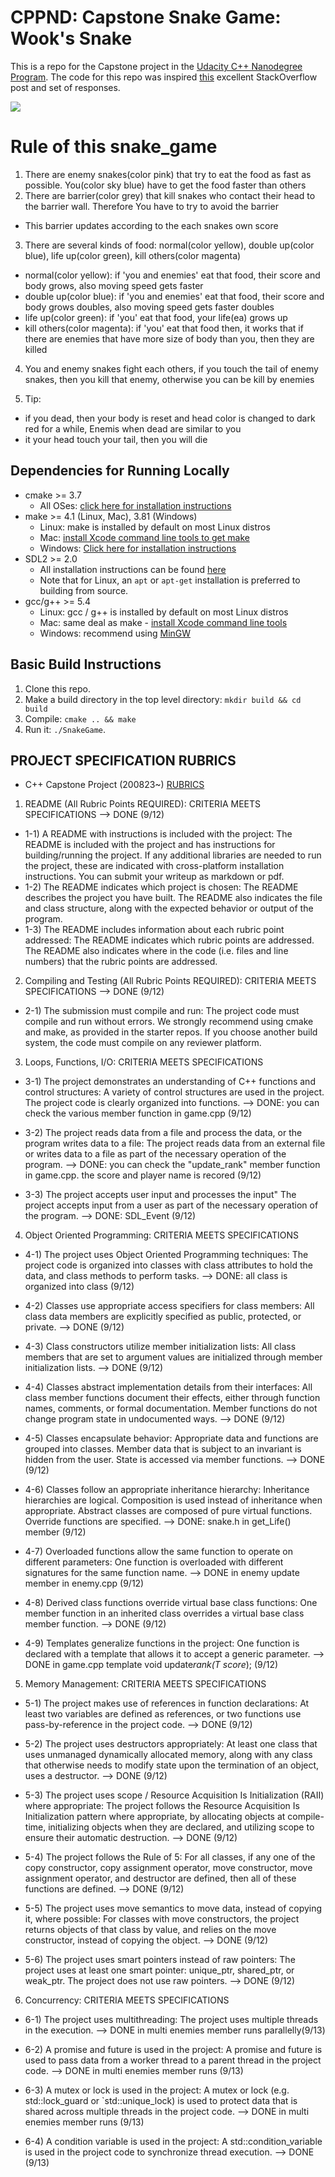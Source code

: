 # CPPND: Capstone Snake Game: Wook's Snake

This is a repo for the Capstone project in the [Udacity C++ Nanodegree Program](https://www.udacity.com/course/c-plus-plus-nanodegree--nd213). The code for this repo was inspired [this](https://codereview.stackexchange.com/questions/212296/snake-game-in-c-with-sdl) excellent StackOverflow post and set of responses.

<img src="snake_game.gif"/>

# Rule of this snake_game

1. There are enemy snakes(color pink) that try to eat the food as fast as possible. You(color sky blue) have to get the food faster than others
2. There are barrier(color grey) that kill snakes who contact their head to the barrier wall. Therefore You have to try to avoid the barrier

- This barrier updates according to the each snakes own score

3. There are several kinds of food: normal(color yellow), double up(color blue), life up(color green), kill others(color magenta)

- normal(color yellow): if 'you and enemies' eat that food, their score and body grows, also moving speed gets faster
- double up(color blue): if 'you and enemies' eat that food, their score and body grows doubles, also moving speed gets faster doubles
- life up(color green): if 'you' eat that food, your life(ea) grows up
- kill others(color magenta): if 'you' eat that food then, it works that if there are enemies that have more size of body than you, then they are killed

4. You and enemy snakes fight each others, if you touch the tail of enemy snakes, then you kill that enemy, otherwise you can be kill by enemies

5. Tip:

- if you dead, then your body is reset and head color is changed to dark red for a while, Enemis when dead are similar to you
- it your head touch your tail, then you will die

## Dependencies for Running Locally

- cmake >= 3.7
  - All OSes: [click here for installation instructions](https://cmake.org/install/)
- make >= 4.1 (Linux, Mac), 3.81 (Windows)
  - Linux: make is installed by default on most Linux distros
  - Mac: [install Xcode command line tools to get make](https://developer.apple.com/xcode/features/)
  - Windows: [Click here for installation instructions](http://gnuwin32.sourceforge.net/packages/make.htm)
- SDL2 >= 2.0
  - All installation instructions can be found [here](https://wiki.libsdl.org/Installation)
  - Note that for Linux, an `apt` or `apt-get` installation is preferred to building from source.
- gcc/g++ >= 5.4
  - Linux: gcc / g++ is installed by default on most Linux distros
  - Mac: same deal as make - [install Xcode command line tools](https://developer.apple.com/xcode/features/)
  - Windows: recommend using [MinGW](http://www.mingw.org/)

## Basic Build Instructions

1. Clone this repo.
2. Make a build directory in the top level directory: `mkdir build && cd build`
3. Compile: `cmake .. && make`
4. Run it: `./SnakeGame`.

## PROJECT SPECIFICATION RUBRICS

- C++ Capstone Project (200823~) [RUBRICS](https://review.udacity.com/#!/rubrics/2533/view)

1. README (All Rubric Points REQUIRED): CRITERIA MEETS SPECIFICATIONS --> DONE (9/12)

- 1-1) A README with instructions is included with the project:
  The README is included with the project and has instructions for building/running the project.
  If any additional libraries are needed to run the project, these are indicated with cross-platform installation instructions.
  You can submit your writeup as markdown or pdf.
- 1-2) The README indicates which project is chosen:
  The README describes the project you have built.
  The README also indicates the file and class structure, along with the expected behavior or output of the program.
- 1-3) The README includes information about each rubric point addressed:
  The README indicates which rubric points are addressed. The README also indicates where in the code (i.e. files and line numbers) that the rubric points are addressed.

2. Compiling and Testing (All Rubric Points REQUIRED): CRITERIA MEETS SPECIFICATIONS --> DONE (9/12)

- 2-1) The submission must compile and run:
  The project code must compile and run without errors.
  We strongly recommend using cmake and make, as provided in the starter repos. If you choose another build system, the code must compile on any reviewer platform.

3. Loops, Functions, I/O: CRITERIA MEETS SPECIFICATIONS

- 3-1) The project demonstrates an understanding of C++ functions and control structures:
  A variety of control structures are used in the project.
  The project code is clearly organized into functions.
  --> DONE: you can check the various member function in game.cpp (9/12)

- 3-2) The project reads data from a file and process the data, or the program writes data to a file:
  The project reads data from an external file or writes data to a file as part of the necessary operation of the program.
  --> DONE: you can check the "update_rank" member function in game.cpp. the score and player name is recored (9/12)

- 3-3) The project accepts user input and processes the input"
  The project accepts input from a user as part of the necessary operation of the program.
  --> DONE: SDL_Event (9/12)

4. Object Oriented Programming: CRITERIA MEETS SPECIFICATIONS

- 4-1) The project uses Object Oriented Programming techniques:
  The project code is organized into classes with class attributes to hold the data, and class methods to perform tasks.
  --> DONE: all class is organized into class (9/12)

- 4-2) Classes use appropriate access specifiers for class members:
  All class data members are explicitly specified as public, protected, or private.
  --> DONE (9/12)

- 4-3) Class constructors utilize member initialization lists:
  All class members that are set to argument values are initialized through member initialization lists.
  --> DONE (9/12)

- 4-4) Classes abstract implementation details from their interfaces:
  All class member functions document their effects, either through function names, comments, or formal documentation. Member functions do not change program state in undocumented ways.
  --> DONE (9/12)

- 4-5) Classes encapsulate behavior:
  Appropriate data and functions are grouped into classes. Member data that is subject to an invariant is hidden from the user. State is accessed via member functions.
  --> DONE (9/12)

- 4-6) Classes follow an appropriate inheritance hierarchy:
  Inheritance hierarchies are logical. Composition is used instead of inheritance when appropriate. Abstract classes are composed of pure virtual functions. Override functions are specified.
  --> DONE: snake.h in get_Life() member (9/12)

- 4-7) Overloaded functions allow the same function to operate on different parameters:
  One function is overloaded with different signatures for the same function name.
  --> DONE in enemy update member in enemy.cpp (9/12)

- 4-8) Derived class functions override virtual base class functions:
  One member function in an inherited class overrides a virtual base class member function.
  --> DONE (9/12)

- 4-9) Templates generalize functions in the project:
  One function is declared with a template that allows it to accept a generic parameter.
  --> DONE in game.cpp template <typename T>void update*rank(T score*); (9/12)

5. Memory Management: CRITERIA MEETS SPECIFICATIONS

- 5-1) The project makes use of references in function declarations:
  At least two variables are defined as references, or two functions use pass-by-reference in the project code.
  --> DONE (9/12)

- 5-2) The project uses destructors appropriately:
  At least one class that uses unmanaged dynamically allocated memory, along with any class that otherwise needs to modify state upon the termination of an object, uses a destructor.
  --> DONE (9/12)

- 5-3) The project uses scope / Resource Acquisition Is Initialization (RAII) where appropriate:
  The project follows the Resource Acquisition Is Initialization pattern where appropriate, by allocating objects at compile-time, initializing objects when they are declared, and utilizing scope to ensure their automatic destruction.
  --> DONE (9/12)

- 5-4) The project follows the Rule of 5:
  For all classes, if any one of the copy constructor, copy assignment operator, move constructor, move assignment operator, and destructor are defined, then all of these functions are defined.
  --> DONE (9/12)

- 5-5) The project uses move semantics to move data, instead of copying it, where possible:
  For classes with move constructors, the project returns objects of that class by value, and relies on the move constructor, instead of copying the object.
  --> DONE (9/12)

- 5-6) The project uses smart pointers instead of raw pointers:
  The project uses at least one smart pointer: unique_ptr, shared_ptr, or weak_ptr. The project does not use raw pointers.
  --> DONE (9/12)

6. Concurrency: CRITERIA MEETS SPECIFICATIONS

- 6-1) The project uses multithreading:
  The project uses multiple threads in the execution.
  --> DONE in multi enemies member runs parallelly(9/13)

- 6-2) A promise and future is used in the project:
  A promise and future is used to pass data from a worker thread to a parent thread in the project code.
  --> DONE in multi enemies member runs (9/13)

- 6-3) A mutex or lock is used in the project:
  A mutex or lock (e.g. std::lock_guard or `std::unique_lock) is used to protect data that is shared across multiple threads in the project code.
  --> DONE in multi enemies member runs (9/13)

- 6-4) A condition variable is used in the project:
  A std::condition_variable is used in the project code to synchronize thread execution.
  --> DONE (9/13)
